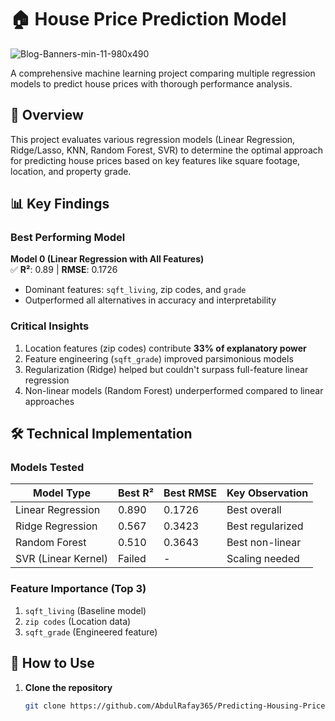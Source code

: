 # 🏠 House Price Prediction Model
![Blog-Banners-min-11-980x490](https://github.com/user-attachments/assets/490cf8fa-1e18-479d-a51e-96eeed5e3b7b)

A comprehensive machine learning project comparing multiple regression models to predict house prices with thorough performance analysis.

## 📌 Overview

This project evaluates various regression models (Linear Regression, Ridge/Lasso, KNN, Random Forest, SVR) to determine the optimal approach for predicting house prices based on key features like square footage, location, and property grade.

## 📊 Key Findings

### Best Performing Model
**Model 0 (Linear Regression with All Features)**  
✅ **R²**: 0.89 | **RMSE**: 0.1726  
- Dominant features: `sqft_living`, zip codes, and `grade`  
- Outperformed all alternatives in accuracy and interpretability

### Critical Insights
1. Location features (zip codes) contribute **33% of explanatory power**  
2. Feature engineering (`sqft_grade`) improved parsimonious models  
3. Regularization (Ridge) helped but couldn't surpass full-feature linear regression  
4. Non-linear models (Random Forest) underperformed compared to linear approaches

## 🛠️ Technical Implementation

### Models Tested
| Model Type          | Best R² | Best RMSE | Key Observation |
|---------------------|---------|-----------|-----------------|
| Linear Regression   | 0.890   | 0.1726    | Best overall    |
| Ridge Regression    | 0.567   | 0.3423    | Best regularized|
| Random Forest       | 0.510   | 0.3643    | Best non-linear |
| SVR (Linear Kernel) | Failed  | -         | Scaling needed  |

### Feature Importance (Top 3)
1. `sqft_living` (Baseline model)  
2. `zip codes` (Location data)  
3. `sqft_grade` (Engineered feature)  

## 🚀 How to Use

1. **Clone the repository**
   ```bash
   git clone https://github.com/AbdulRafay365/Predicting-Housing-Prices-with-ML.git
